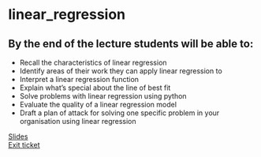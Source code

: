 # linear_regression

## By the end of the lecture students will be able to:
 - Recall the characteristics of linear regression
 - Identify areas of their work they can apply linear regression to
 - Interpret a linear regression function
 - Explain what’s special about the line of best fit
 - Solve problems with linear regression using python
 - Evaluate the quality of a linear regression model
 - Draft a plan of attack for solving one specific problem in your organisation using linear regression

[Slides](https://docs.google.com/presentation/d/1zVb9BGDvLyHvLuMGOY16I2jM-Jbp_xvUCzqWmgM8v_Q/edit?usp=sharing)<br>
[Exit ticket](https://forms.gle/MTdAZQ9VQGzrHCRh9)
